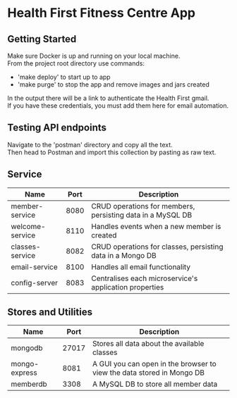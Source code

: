 # Health First Fitness Centre App


## Getting Started   
Make sure Docker is up and running on your local machine.  
From the project root directory use commands:  
- 'make deploy' to start up to app
- 'make purge' to stop the app and remove images and jars created  

In the output there will be a link to authenticate the Health First gmail.  
If you have these credentials, you must add them here for email automation.

## Testing API endpoints

Navigate to the 'postman' directory and copy all the text.  
Then head to Postman and import this collection by pasting as raw text.

## Service
| Name              | Port | Description                          |
| -------------    |--------------|--------------------------------------|
| member-service         | 8080          | CRUD operations for members, persisting data in a MySQL DB |
| welcome-service   | 8110          | Handles events when a new member is created          |
| classes-service           | 8082         | CRUD operations for classes, persisting data in a Mongo DB                   |
| email-service   | 8100          | Handles all email functionality                  |
| config-server   | 8083       | Centralises each microservice's application properties                  |

## Stores and Utilities
| Name              | Port | Description                          |
| -------------    |--------------|--------------------------------------|
| mongodb        | 27017          | Stores all data about the available classes
| mongo-express        | 8081          | A GUI you can open in the browser to view the data stored in Mongo DB
| memberdb   | 3308         | A MySQL DB to store all member data         |
                 


